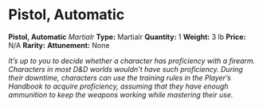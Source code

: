 # Pistol, Automatic

**Pistol, Automatic**
_Martialr_
**Type:** Martialr
**Quantity:** 1
**Weight:** 3 lb
**Price:** N/A
**Rarity:** 
**Attunement:** None

*It’s up to you to decide whether a character has proficiency with a firearm. Characters in most D&D worlds wouldn’t have such proficiency. During their downtime, characters can use the training rules in the *<span class="Serif-Character-Style_Italic-Serif">Player’s Handbook</span>* to acquire proficiency, assuming that they have enough ammunition to keep the weapons working while mastering <span class="No-Break">their use.</span>*